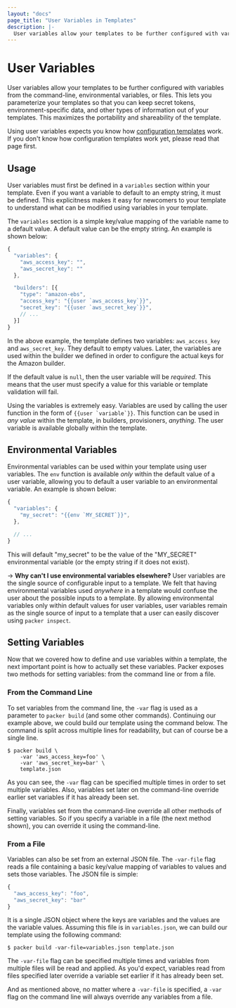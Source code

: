 ```yaml
---
layout: "docs"
page_title: "User Variables in Templates"
description: |-
  User variables allow your templates to be further configured with variables from the command-line, environmental variables, or files. This lets you parameterize your templates so that you can keep secret tokens, environment-specific data, and other types of information out of your templates. This maximizes the portability and shareability of the template.
---
```


# User Variables

User variables allow your templates to be further configured with variables
from the command-line, environmental variables, or files. This lets you
parameterize your templates so that you can keep secret tokens,
environment-specific data, and other types of information out of your
templates. This maximizes the portability and shareability of the template.

Using user variables expects you know how
[configuration templates](/docs/templates/configuration-templates.html) work.
If you don't know how configuration templates work yet, please read that
page first.

## Usage

User variables must first be defined in a `variables` section within your
template. Even if you want a variable to default to an empty string, it
must be defined. This explicitness makes it easy for newcomers to your
template to understand what can be modified using variables in your template.

The `variables` section is a simple key/value mapping of the variable
name to a default value. A default value can be the empty string. An
example is shown below:

```javascript
{
  "variables": {
    "aws_access_key": "",
    "aws_secret_key": ""
  },

  "builders": [{
    "type": "amazon-ebs",
    "access_key": "{{user `aws_access_key`}}",
    "secret_key": "{{user `aws_secret_key`}}",
    // ...
  }]
}
```

In the above example, the template defines two variables: `aws_access_key` and
`aws_secret_key`. They default to empty values.
Later, the variables are used within the builder we defined in order to
configure the actual keys for the Amazon builder.

If the default value is `null`, then the user variable will be _required_.
This means that the user must specify a value for this variable or template
validation will fail.

Using the variables is extremely easy. Variables are used by calling
the user function in the form of <code>{{user &#96;variable&#96;}}</code>.
This function can be used in _any value_ within the template, in
builders, provisioners, _anything_. The user variable is available globally
within the template.

## Environmental Variables

Environmental variables can be used within your template using user
variables. The `env` function is available _only_ within the default value
of a user variable, allowing you to default a user variable to an
environmental variable. An example is shown below:

```javascript
{
  "variables": {
    "my_secret": "{{env `MY_SECRET`}}",
  },

  // ...
}
```

This will default "my\_secret" to be the value of the "MY\_SECRET"
environmental variable (or the empty string if it does not exist).

-> **Why can't I use environmental variables elsewhere?**
User variables are the single source of configurable input to a template.
We felt that having environmental variables used _anywhere_ in a
template would confuse the user about the possible inputs to a template.
By allowing environmental variables only within default values for user
variables, user variables remain as the single source of input to a template
that a user can easily discover using `packer inspect`.

## Setting Variables

Now that we covered how to define and use variables within a template,
the next important point is how to actually set these variables. Packer
exposes two methods for setting variables: from the command line or
from a file.

### From the Command Line

To set variables from the command line, the `-var` flag is used as
a parameter to `packer build` (and some other commands). Continuing our example
above, we could build our template using the command below. The command
is split across multiple lines for readability, but can of course be a single
line.

```text
$ packer build \
    -var 'aws_access_key=foo' \
    -var 'aws_secret_key=bar' \
    template.json
```

As you can see, the `-var` flag can be specified multiple times in order
to set multiple variables. Also, variables set later on the command-line
override earlier set variables if it has already been set.

Finally, variables set from the command-line override all other methods
of setting variables. So if you specify a variable in a file (the next
method shown), you can override it using the command-line.

### From a File

Variables can also be set from an external JSON file. The `-var-file`
flag reads a file containing a basic key/value mapping of variables to
values and sets those variables. The JSON file is simple:

```javascript
{
  "aws_access_key": "foo",
  "aws_secret_key": "bar"
}
```

It is a single JSON object where the keys are variables and the values are
the variable values. Assuming this file is in `variables.json`, we can
build our template using the following command:

```text
$ packer build -var-file=variables.json template.json
```

The `-var-file` flag can be specified multiple times and variables from
multiple files will be read and applied. As you'd expect, variables read
from files specified later override a variable set earlier if it has
already been set.

And as mentioned above, no matter where a `-var-file` is specified, a
`-var` flag on the command line will always override any variables from
a file.
